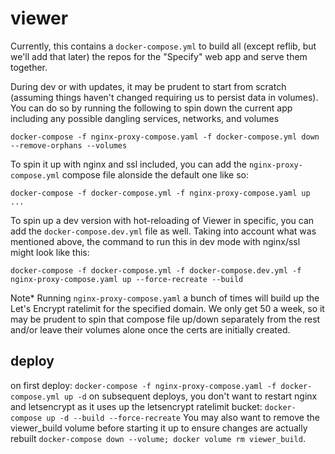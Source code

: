 # viewer

Currently, this contains a `docker-compose.yml` to build all (except reflib, but we'll add that later) the repos for the "Specify" web app and serve them together.

During dev or with updates, it may be prudent to start from scratch (assuming things haven't changed requiring us to persist data in volumes). You can do so by running the following to spin down the current app including any possible dangling services, networks, and volumes

`docker-compose -f nginx-proxy-compose.yaml -f docker-compose.yml down --remove-orphans --volumes`

To spin it up with nginx and ssl included, you can add the `nginx-proxy-compose.yml` compose file alonside the default one like so:

`docker-compose -f docker-compose.yml -f nginx-proxy-compose.yaml up ...`

To spin up a dev version with hot-reloading of Viewer in specific, you can add the `docker-compose.dev.yml` file as well. Taking into account what was mentioned above, the command to run this in dev mode with nginx/ssl might look like this:

`docker-compose -f docker-compose.yml -f docker-compose.dev.yml -f nginx-proxy-compose.yaml up --force-recreate --build`

Note\* Running `nginx-proxy-compose.yaml` a bunch of times will build up the Let's Encrypt ratelimit for the specified domain. We only get 50 a week, so it may be prudent to spin that compose file up/down separately from the rest and/or leave their volumes alone once the certs are initially created.

## deploy

on first deploy: `docker-compose -f nginx-proxy-compose.yaml -f docker-compose.yml up -d`
on subsequent deploys, you don't want to restart nginx and letsencrypt as it uses up the letsencrypt ratelimit bucket: `docker-compose up -d --build --force-recreate` 
You may also want to remove the viewer_build volume before starting it up to ensure changes are actually rebuilt `docker-compose down --volume; docker volume rm viewer_build`. 